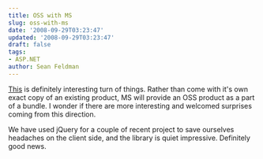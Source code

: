 ```yaml
---
title: OSS with MS
slug: oss-with-ms
date: '2008-09-29T03:23:47'
updated: '2008-09-29T03:23:47'
draft: false
tags:
- ASP.NET
author: Sean Feldman
---
```



[This](http://weblogs.asp.net/scottgu/archive/2008/09/28/jquery-and-microsoft.aspx) is definitely interesting turn of things. Rather than come with it's own exact copy of an existing product, MS will provide an OSS product as a part of a bundle. I wonder if there are more interesting and welcomed surprises coming from this direction.

We have used jQuery for a couple of recent project to save ourselves headaches on the client side, and the library is quiet impressive. Definitely good news.


